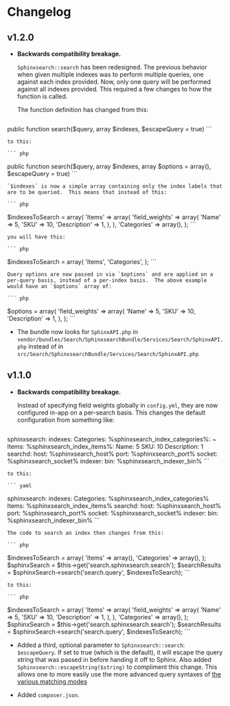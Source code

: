 Changelog
=========

v1.2.0
------

* **Backwards compatibility breakage.**

    `Sphinxsearch::search` has been redesigned.  The previous behavior when given multiple indexes was to perform multiple queries, one against each index provided.  Now, only one query will be performed against all indexes provided.  This required a few changes to how the function is called.

    The function definition has changed from this:

    ``` php
public function search($query, array $indexes, $escapeQuery = true)
    ```

    to this:

    ``` php
public function search($query, array $indexes, array $options = array(), $escapeQuery = true)
    ```

    `$indexes` is now a simple array containing only the index labels that are to be queried.  This means that instead of this:

    ``` php
$indexesToSearch = array(
  'Items' => array(
    'field_weights' => array(
      'Name' => 5,
      'SKU' => 10,
      'Description' => 1,
    ),
  ),
  'Categories' => array(),
);
    ```

    you will have this:

    ``` php
$indexesToSearch = array(
  'Items',
  'Categories',
);
    ```

    Query options are now passed in via `$options` and are applied on a per-query basis, instead of a per-index basis.  The above example would have an `$options` array of:

    ``` php
$options = array(
  'field_weights' => array(
    'Name' => 5,
    'SKU' => 10,
    'Description' => 1,
  ),
);
    ```

* The bundle now looks for `SphinxAPI.php` in `vendor/bundles/Search/SphinxsearchBundle/Services/Search/SphinxAPI.php` instead of in `src/Search/SphinxsearchBundle/Services/Search/SphinxAPI.php`

v1.1.0
------

* **Backwards compatibility breakage.**

    Instead of specifying field weights globally in `config.yml`, they are now configured in-app on a per-search basis.  This changes the default configuration from something like:

    ``` yaml
sphinxsearch:
    indexes:
        Categories:
            %sphinxsearch_index_categories%: ~
        Items:
            %sphinxsearch_index_items%:
                Name:        5
                SKU:         10
                Description: 1
    searchd:
        host:   %sphinxsearch_host%
        port:   %sphinxsearch_port%
        socket: %sphinxsearch_socket%
    indexer:
        bin:    %sphinxsearch_indexer_bin%
    ```

    to this:

    ``` yaml
sphinxsearch:
    indexes:
        Categories: %sphinxsearch_index_categories%
        Items:      %sphinxsearch_index_items%
    searchd:
        host:   %sphinxsearch_host%
        port:   %sphinxsearch_port%
        socket: %sphinxsearch_socket%
    indexer:
        bin:    %sphinxsearch_indexer_bin%
    ```

    The code to search an index then changes from this:

    ``` php
$indexesToSearch = array(
  'Items' => array(),
  'Categories' => array(),
);
$sphinxSearch = $this->get('search.sphinxsearch.search');
$searchResults = $sphinxSearch->search('search.query', $indexesToSearch);
    ```

    to this:

    ``` php
$indexesToSearch = array(
  'Items' => array(
    'field_weights' => array(
      'Name' => 5,
      'SKU' => 10,
      'Description' => 1,
    ),
  ),
  'Categories' => array(),
);
$sphinxSearch = $this->get('search.sphinxsearch.search');
$searchResults = $sphinxSearch->search('search.query', $indexesToSearch);
    ```

* Added a third, optional parameter to `Sphinxsearch::search`: `$escapeQuery`.  If set to true (which is the default), it will escape the query string that was passed in before handing it off to Sphinx.  Also added `Sphinxsearch::escapeString($string)` to compliment this change.  This allows one to more easily use the more advanced query syntaxes of [the various matching modes](http://sphinxsearch.com/docs/current.html#matching-modes)

* Added `composer.json`.
